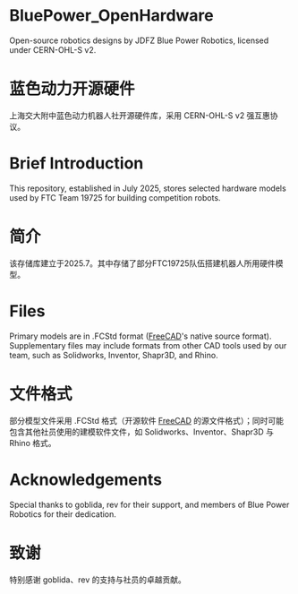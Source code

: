 # BluePower_OpenHardware

Open-source robotics designs by JDFZ Blue Power Robotics, licensed under CERN-OHL-S v2.

# 蓝色动力开源硬件

上海交大附中蓝色动力机器人社开源硬件库，采用 CERN-OHL-S v2 强互惠协议。

# Brief Introduction

This repository, established in July 2025, stores selected hardware models used by FTC Team 19725 for building competition robots.

# 简介

该存储库建立于2025.7。其中存储了部分FTC19725队伍搭建机器人所用硬件模型。

# Files

Primary models are in .FCStd format ([FreeCAD](https://github.com/FreeCAD/FreeCAD)'s native source format). Supplementary files may include formats from other CAD tools used by our team, such as Solidworks, Inventor, Shapr3D, and Rhino.

# 文件格式

部分模型文件采用 .FCStd 格式（开源软件 [FreeCAD](https://github.com/FreeCAD/FreeCAD) 的源文件格式）；同时可能包含其他社员使用的建模软件文件，如 Solidworks、Inventor、Shapr3D 与 Rhino 格式。

# Acknowledgements

Special thanks to goblida, rev for their support, and members of Blue Power Robotics for their dedication.

# 致谢

特别感谢 goblida、rev 的支持与社员的卓越贡献。